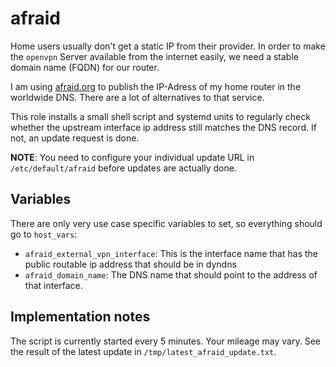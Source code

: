 
# afraid

Home users usually don't get a static IP from their provider. In order to make the
`openvpn` Server available from the internet easily, we need a stable domain name (FQDN)
for our router.

I am using [afraid.org](https://freedns.afraid.org/) to publish the IP-Adress of my
home router in the worldwide DNS. There are a lot of alternatives to that service.

This role installs a small shell script and systemd units to regularly check whether the
upstream interface ip address still matches the DNS record. If not, an update request is done.

**NOTE**: You need to configure your individual update URL in `/etc/default/afraid` before
updates are actually done.

## Variables

There are only very use case specific variables to set, so everything should go to `host_vars`:

* `afraid_external_vpn_interface`: This is the interface name that has the public routable ip address that should be in dyndns
* `afraid_domain_name`: The DNS name that should point to the address of that interface.

## Implementation notes

The script is currently started every 5 minutes. Your mileage may vary. See the result of the
latest update in `/tmp/latest_afraid_update.txt`.
